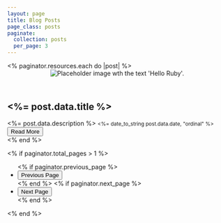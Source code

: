 ```yaml
---
layout: page
title: Blog Posts
page_class: posts
paginate:
  collection: posts
  per_page: 3
---
```


<!-- <section class="grid container"> -->
<br-container>
  <br-grid>
    <% paginator.resources.each do |post| %>
      <article>     
        <header>
          <img
            slot="image"
            src="<%= post.data.image || 'https://placehold.co/778x438?text=Hello+Ruby' %>"
            alt="Placeholder image wth the text 'Hello Ruby'."
          />
        </header>
        <article-body>
          <h2><%= post.data.title %></h2>
          <%= post.data.description %>
          <small><%= date_to_string post.data.date, "ordinal" %></small>
        </article-body>
        <footer>
          <a href="<%= post.relative_url %>" >
            <button>Read More</button>
          </a>
        </footer>
      </article>
    <% end %>
  </br-grid>
</br-container>  
<!-- </section> -->


<% if paginator.total_pages > 1 %>
<!-- <nav role="navigation" aria-label="Pagination Navigation"> -->
<br-container>
  <ul class="pagination">
    <% if paginator.previous_page %>
    <li class="pagination-left">
      <a href="<%= paginator.previous_page_path %>">
        <button class="outline">Previous Page</button>
      </a>
    </li>
    <% end %>
    <% if paginator.next_page %>
    <li class="pagination-right">
      <a href="<%= paginator.next_page_path %>">
        <button class="outline">Next Page</button>
      </a>
    </li>
    <% end %>
  </ul>

<!-- </nav> -->
</br-container>
<% end %>